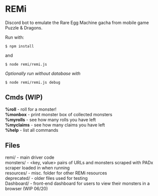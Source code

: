 # REMi
Discord bot to emulate the Rare Egg Machine gacha from mobile game Puzzle & Dragons.  

Run with:  
```
$ npm install
```
and  
```
$ node remi/remi.js
```
  
    
 *Optionally run without database with*
 ```
 $ node remi/remi.js debug
 ```

## Cmds (WIP)

**%roll** - roll for a monster!  
**%monbox** - print monster box of collected monsters  
**%myrolls** - see how many rolls you have left  
**%myclaims** - see how many claims you have left  
**%help** - list all commands  

## Files
remi/ - main driver code  
monsters/ - <key, value> pairs of URLs and monsters scraped with PADx scraper loaded in when running  
resources/ - misc. folder for other REMi resources  
deprecated/ - older files used for testing  
Dashboard/ - front-end dashboard for users to view their monsters in a browser (WIP 06/20)

